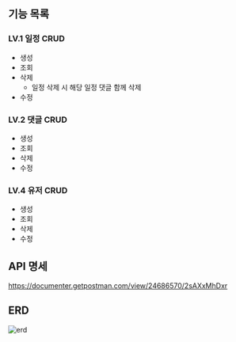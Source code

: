 ## 기능 목록
### LV.1 일정 CRUD
- 생성
- 조회
- 삭제
  - 일정 삭제 시 해당 일정 댓글 함께 삭제
- 수정

### LV.2 댓글 CRUD
- 생성
- 조회
- 삭제
- 수정

### LV.4 유저 CRUD
- 생성
- 조회
- 삭제
- 수정

## API 명세
https://documenter.getpostman.com/view/24686570/2sAXxMhDxr

## ERD
![erd](https://befitting-subway-0bf.notion.site/image/https%3A%2F%2Fprod-files-secure.s3.us-west-2.amazonaws.com%2Fec696ef1-489c-4a9e-b954-fe7608e4327d%2Ffbfb3ce8-e791-4097-ab3d-09f3eebf39f3%2F%25E1%2584%2589%25E1%2585%25B3%25E1%2584%258F%25E1%2585%25B3%25E1%2584%2585%25E1%2585%25B5%25E1%2586%25AB%25E1%2584%2589%25E1%2585%25A3%25E1%2586%25BA_2024-10-10_%25E1%2584%258B%25E1%2585%25A9%25E1%2584%2592%25E1%2585%25AE_1.51.41.png?table=block&id=11b1b23a-23bc-80df-abf6-cf35304f6861&spaceId=ec696ef1-489c-4a9e-b954-fe7608e4327d&width=1420&userId=&cache=v2)